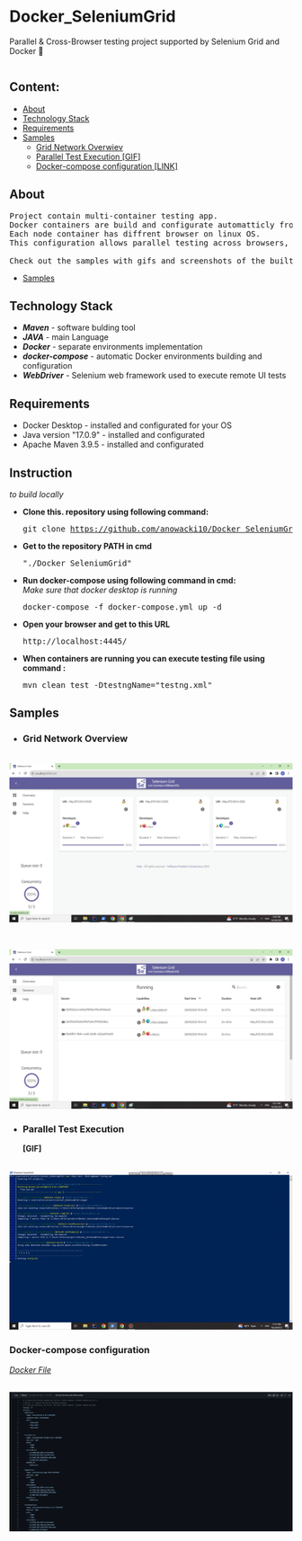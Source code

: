 # Docker_SeleniumGrid
Parallel &amp; Cross-Browser testing project supported by Selenium Grid and Docker 	:whale:
<pre></pre>
## Content: 
* [About](#about-project)
* [Technology Stack](#technology-stack)
* [Requirements](#requirements)
* [Samples](#samples)
  + [Grid Network Overwiev](#grid-network-overview)
  + [Parallel Test Execution [GIF] ](#parallel-test-execution)
  + [Docker-compose configuration [LINK]](#docker-compose-configuration)





## About
<pre>
Project contain multi-container testing app.
Docker containers are build and configurate automatticly from docker-compose.yml file.
Each node container has diffrent browser on linux OS.
This configuration allows parallel testing across browsers, and is easy to customize for more complex environments.
  
Check out the samples with gifs and screenshots of the built environment.  
</pre>
* [Samples](#samples)

## Technology Stack
-  <b><i>Maven</b></i> -  software bulding tool
-  <b><i>JAVA</b></i> -  main Language
-  <b><i>Docker</b></i> -  separate environments implementation
-  <b><i>docker-compose</b></i> -  automatic Docker environments building and configuration
-  <b><i>WebDriver</b></i> -  Selenium web framework used to execute remote UI tests

## Requirements
- Docker Desktop - installed and configurated for your OS
- Java version "17.0.9"  - installed and configurated
- Apache Maven 3.9.5 - installed and configurated

## Instruction 
<i>to build locally</i>

- **Clone this. repository using following command:**  <pre>git clone https://github.com/anowacki10/Docker_SeleniumGrid.git</pre>
- **Get to the repository PATH in cmd** <pre> "./Docker_SeleniumGrid"</pre>
- **Run docker-compose using following command in cmd:** <br><i> Make sure that docker desktop is running </i></br><pre>docker-compose -f docker-compose.yml up -d</pre>
- **Open your browser and get to this URL** <pre> http://localhost:4445/ </pre>
- **When containers are running you can execute testing file using command :** <pre>mvn clean test -DtestngName="testng.xml" </pre>



## Samples 

- ### Grid Network Overview
  
<br>![Alt Text](.Attachments/grid_overwiev.png) </br>
<pre></pre>
<br>![Alt Text](.Attachments/gird_sessions.png)  </br>


- ### Parallel Test Execution
   <b>[GIF]</b>

<br>![Alt Text](.Attachments/parallel_test_GIF.gif) </br>

### Docker-compose configuration 
<i>[Docker File](https://github.com/anowacki10/Docker_SeleniumGrid/blob/master/docker-compose.yml)</i>

<br>![Alt text](.Attachments/docker-compose.png)</br>
